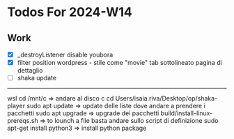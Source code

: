 # Todos For 2024-W14

## Work

- [x] _destroyListener disable youbora
- [x] filter position wordpress - stile come "movie" tab sottolineato pagina di dettaglio
- [ ] shaka update

---



wsl
cd /mnt/c => andare al disco c
 cd Users/isaia.riva/Desktop/op/shaka-player 
 sudo apt update => update delle liste dove andare a prendere i pacchetti
 sudo apt upgrade => upgrade dei pacchetti
 build/install-linux-prereqs.sh => to lounch a file basta andare sullo script di definizione
 sudo apt-get install python3 => install python package